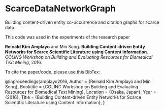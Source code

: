 # ScarceDataNetworkGraph
Building content-driven entity co-occurrence and citation graphs for scarce data

This code was used in the experiments of the research paper

**Reinald Kim Amplayo** and Min Song. **Building Content-driven Entity Networks for Scarce Scientific Literature using Content Information**. _COLING Workshop on Building and Evaluating Resources for Biomedical Text Mining_, 2016.

To cite the paper/code, please use this BibTex:

@inproceedings{amplayo2016,
	Author = {Reinald Kim Amplayo and Min Song},
	Booktitle = {COLING Workshop on Building and Evaluating Resources for Biomedical Text Mining},
	Location = {Osaka, Japan},
	Year = {2016},
	Title = {Building Content-driven Entity Networks for Scarce Scientific Literature using Content Information},
}
